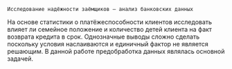 	Исследование надёжности заёмщиков — анализ банковских данных
На основе статистики о платёжеспособности клиентов исследовать влияет ли семейное положение и количество детей клиента на факт возврата кредита в срок.
Однозначные выводы сложно сделать поскольку условия наслаиваются и единичный фактор не является решающим. В данной работе предобработка данных являлась основной задачей.

